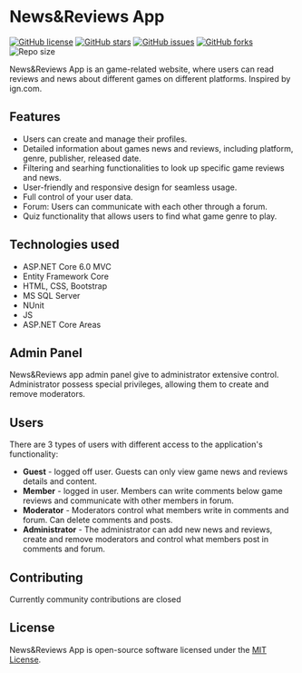 # News&Reviews App

[![GitHub license](https://img.shields.io/github/license/Peshp/News-Reviews)](https://github.com/Peshp/News-Reviews/blob/main/LICENSE)
[![GitHub stars](https://img.shields.io/github/stars/Peshp/News-Reviews)](https://github.com/Peshp/News-Reviews/stargazers)
[![GitHub issues](https://img.shields.io/github/issues/Peshp/News-Reviews)](https://github.com/Peshp/News-Reviews/issues)
[![GitHub forks](https://img.shields.io/github/forks/Peshp/News-Reviews)](https://github.com/Peshp/News-Reviews/network)
![Repo size](https://img.shields.io/github/repo-size/Peshp/News-Reviews)

News&Reviews App is an game-related website, where users can read reviews and news about different games on different platforms. Inspired by ign.com.

## Features
- Users can create and manage their profiles.
- Detailed information about games news and reviews, including platform, genre, publisher, released date.
- Filtering and searhing functionalities to look up specific game reviews and news.
- User-friendly and responsive design for seamless usage.
- Full control of your user data.
- Forum: Users can communicate with each other through a forum.
- Quiz functionality that allows users to find what game genre to play.

## Technologies used
<ul>
  <li>ASP.NET Core 6.0 MVC</li>
  <li>Entity Framework Core</li>
  <li>HTML, CSS, Bootstrap</li>
  <li>MS SQL Server</li>
  <li>NUnit</li>
  <li>JS</li>
  <li>ASP.NET Core Areas</li>
</ul>

## Admin Panel
News&Reviews app admin panel give to administrator extensive control. Administrator possess special privileges, allowing them to create and remove moderators.

## Users
There are 3 types of users with different access to the application's functionality:

<ul>
  <li>
    <b>Guest</b> - logged off user. Guests can only view game news and reviews details and content.
  </li>
  <li>
    <b>Member</b> - logged in user. Members can write comments below game reviews and communicate with other members in forum.
  </li>
  <li>
    <b>Moderator</b> - Moderators control what members write in comments and forum. Can delete comments and posts. 
  </li>
  <li>
    <b>Administrator</b> - The administrator can add new news and reviews, create and remove moderators and control what members post in comments and forum.
  </li>
</ul>

## Contributing

Currently community contributions are closed

## License

News&Reviews App is open-source software licensed under the [MIT License](LICENSE).